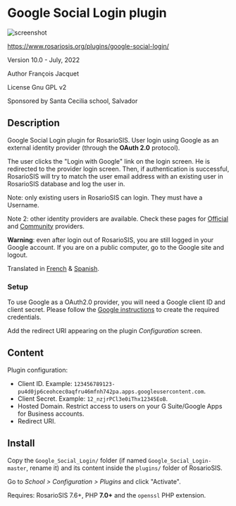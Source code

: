 # Google Social Login plugin

![screenshot](https://gitlab.com/francoisjacquet/Google_Social_Login/raw/master/screenshot.png?inline=false)

https://www.rosariosis.org/plugins/google-social-login/

Version 10.0 - July, 2022

Author François Jacquet

License Gnu GPL v2

Sponsored by Santa Cecilia school, Salvador

## Description

Google Social Login plugin for RosarioSIS. User login using Google as an external identity provider (through the **OAuth 2.0** protocol).

The user clicks the "Login with Google" link on the login screen. He is redirected to the provider login screen. Then, if authentication is successful, RosarioSIS will try to match the user email address with an existing user in RosarioSIS database and log the user in.

Note: only existing users in RosarioSIS can login. They must have a Username.

Note 2: other identity providers are available. Check these pages for [Official](https://oauth2-client.thephpleague.com/providers/league/) and [Community](https://oauth2-client.thephpleague.com/providers/thirdparty/) providers.

**Warning**: even after login out of RosarioSIS, you are still logged in your Google account. If you are on a public computer, go to the Google site and logout.

Translated in [French](https://www.rosariosis.org/fr/plugins/google-social-login/) & [Spanish](https://www.rosariosis.org/es/plugins/google-social-login/).

### Setup

To use Google as a OAuth2.0 provider, you will need a Google client ID and client secret. Please follow the [Google instructions](https://developers.google.com/identity/protocols/OpenIDConnect#registeringyourapp) to create the required credentials.

Add the redirect URI appearing on the plugin _Configuration_ screen.


## Content

Plugin configuration:

- Client ID. Example: `123456789123-pu4d0jp6ceohcec0aqfru46mfnh742pa.apps.googleusercontent.com`.
- Client Secret. Example: `12_nzjrPCl3e0iThx12345EoB`.
- Hosted Domain. Restrict access to users on your G Suite/Google Apps for Business accounts.
- Redirect URI.


## Install

Copy the `Google_Social_Login/` folder (if named `Google_Social_Login-master`, rename it) and its content inside the `plugins/` folder of RosarioSIS.

Go to _School > Configuration > Plugins_ and click "Activate".

Requires: RosarioSIS 7.6+, PHP **7.0+** and the `openssl` PHP extension.
